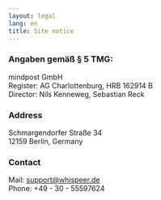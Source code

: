 ```yaml
---
layout: legal
lang: en
title: Site notice
---
```

### Angaben gemäß § 5 TMG:
mindpost GmbH<br>
Register: AG Charlottenburg, HRB 162914 B<br>
Director: Nils Kenneweg, Sebastian Reck

### Address
Schmargendorfer Straße 34<br>
12159 Berlin, Germany

### Contact
Mail: support@whispeer.de<br>
Phone: +49 - 30 - 55597624
